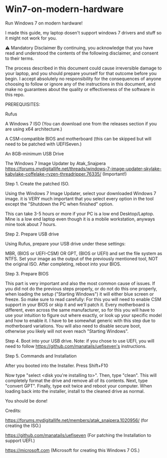 # Win7-on-modern-hardware
Run Windows 7 on modern hardware!

I made this guide, my laptop dosen't support windows 7 drivers and stuff so it might not work for you.

⚠️ Mandatory Disclaimer By continuing, you acknowledge that you have read and understood the contents of the following disclaimer, and consent to their terms.

The process described in this document could cause irreversible damage to your laptop, and you should prepare yourself for that outcome before you begin. I accept absolutely no responsibility for the consequences of anyone choosing to follow or ignore any of the instructions in this document, and make no guarantees about the quality or effectiveness of the software in this repo.

PREREQUISITES:

Rufus

A Windows 7 ISO (You can download one from the releases section if you are using x64 architecture.)

A CSM-compatible BIOS and motherboard (this can be skipped but will need to be patched with UEFISeven.)

An 8GB-minimum USB Drive

The Windows 7 Image Updater by Atak_Snajpera https://forums.mydigitallife.net/threads/windows-7-image-updater-skylake-kabylake-coffelake-ryzen-threadripper.76335/ (Important!)

Step 1. Create the patched ISO.

Using the Windows 7 Image Updater, select your downloaded Windows 7 image. it is VERY much important that you select every option in the tool except the "Shutdown the PC when finished" option.

This can take 3-5 hours or more if your PC is a low end Desktop/Laptop. Mine is a low end laptop even though it is a mobile workstation, anyways mine took about 7 hours.

Step 2. Prepare USB drive

Using Rufus, prepare your USB drive under these settings:

MBR, (BIOS or UEFI-CSM) OR GPT, (BIOS or UEFI)  and set the file system as NTFS. Set your image as the output of the previously mentioned tool, NOT the original ISO. After completing, reboot into your BIOS.

Step 3. Prepare BIOS

This part is very important and also the most common cause of issues. If you did not do the previous steps properly, or do not do this one properly, when loading the setup ("Starting Windows") it will either blue screen or freeze. So make sure to read carefully: For this you will need to enable CSM support in your BIOS or skip it and we'll patch it. 
Every motherboard is different, even across the same manufacturer, so for this you will have to use your intuition to figure out where exactly, or look up your specific model and how to enable it. 
I have to be somewhat generic with this step due to motherboard variations. You will also need to disable secure boot, otherwise you likely will not even reach "Starting Windows".

Step 4. Boot into your USB drive. Note: if you chose to use UEFI, you will need to follow https://github.com/manatails/uefiseven's instructions.

Step 5. Commands and Installation

After you booted into the Installer. Press Shift+F10

Now type "select <disk you're installing to>". Then, type "clean". This will completely format the drive and remove all of its contents. Next, type "convert GPT". Finally, type exit twice and reboot your computer.
When loading back into the installer, install to the cleaned drive as normal.

You should be done!

Credits: 

https://forums.mydigitallife.net/members/atak_snajpera.1020956/ (for creating the ISO.)

https://github.com/manatails/uefiseven (For patching the Installation to support UEFI.)

https://microsoft.com  (Microsoft for creating this Windows 7 OS.)

